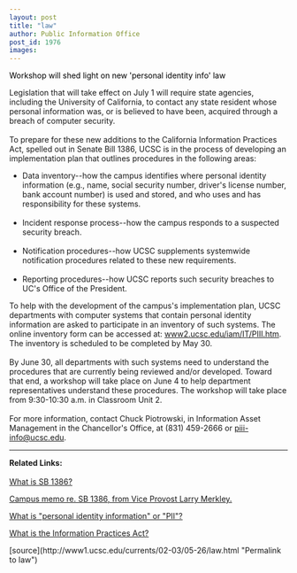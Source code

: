 ```yaml
---
layout: post
title: "law"
author: Public Information Office
post_id: 1976
images:
---
```


<p class="pagehead">
  <font color="#000000">Workshop will shed light on new 'personal identity info' law</font>
</p>
<p>
  Legislation that will take effect on July 1 will require state agencies, including the University of California, to contact any state resident whose personal information was, or is believed to have been, acquired through a breach of computer security.<br>
  <br>
  To prepare for these new additions to the California Information Practices Act, spelled out in Senate Bill 1386, UCSC is in the process of developing an implementation plan that outlines procedures in the following areas:
</p>
<ul>
  <li>Data inventory--how the campus identifies where personal identity information (e.g., name, social security number, driver's license number, bank account number) is used and stored, and who uses and has responsibility for these systems.
  </li>
  <li style="list-style: none">
    <br>
  </li>
  <li>Incident response process--how the campus responds to a suspected security breach.
  </li>
  <li style="list-style: none">
    <br>
  </li>
  <li>Notification procedures--how UCSC supplements systemwide notification procedures related to these new requirements.
  </li>
  <li style="list-style: none">
    <br>
  </li>
  <li>Reporting procedures--how UCSC reports such security breaches to UC's Office of the President.
  </li>
</ul>
<p>
  To help with the development of the campus's implementation plan, UCSC departments with computer systems that contain personal identity information are asked to participate in an inventory of such systems. The online inventory form can be accessed at: <a href="http://www2.ucsc.edu/iam/IT/PIII.htm">www2.ucsc.edu/iam/IT/PIII.htm</a>. The inventory is scheduled to be completed by May 30.<br>
  <br>
  By June 30, all departments with such systems need to understand the procedures that are currently being reviewed and/or developed. Toward that end, a workshop will take place on June 4 to help department representatives understand these procedures. The workshop will take place from 9:30-10:30 a.m. in Classroom Unit 2.<br>
  <br>
  For more information, contact Chuck Piotrowski, in Information Asset Management in the Chancellor's Office, at (831) 459-2666 or <a href="mailto:piii-info@ucsc.edu">piii-info@ucsc.edu</a>.<br>
</p>
<hr>
<p>
  <b>Related Links:</b><br>
  <br>
  <a href="http://www2.ucsc.edu/iam/Information_Practices_Process-Staff/PII/What_is_SB_1386.htm">What is SB 1386?</a>
</p>
<p>
  <a href="http://www2.ucsc.edu/iam/IT/VPEMT_Memo.pdf">Campus memo re. SB 1386, from Vice Provost Larry Merkley.</a>
</p>
<p>
  <a href="http://www2.ucsc.edu/iam/Information_Practices_Process-Staff/PII/personal_identity_information.htm">What is "personal identity information" or "PII"?</a>
</p>
<p>
  <a href="http://www2.ucsc.edu/iam/Information_Practices_Process-Staff/California_Information_Practices_Act.htm%20">What is the Information Practices Act?</a>
</p>
<p>

</p>
[source](http://www1.ucsc.edu/currents/02-03/05-26/law.html "Permalink to law")
